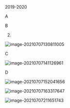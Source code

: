 2019-2020

A

B

2.

![image-20210707130811005](C:\Users\lenovo\AppData\Roaming\Typora\typora-user-images\image-20210707130811005.png)

C

![image-20210707141126961](C:\Users\lenovo\AppData\Roaming\Typora\typora-user-images\image-20210707141126961.png)

D

![image-20210707152041656](C:\Users\lenovo\AppData\Roaming\Typora\typora-user-images\image-20210707152041656.png)

![image-20210707163317647](C:\Users\lenovo\AppData\Roaming\Typora\typora-user-images\image-20210707163317647.png)

![image-20210707211651743](C:\Users\lenovo\AppData\Roaming\Typora\typora-user-images\image-20210707211651743.png)